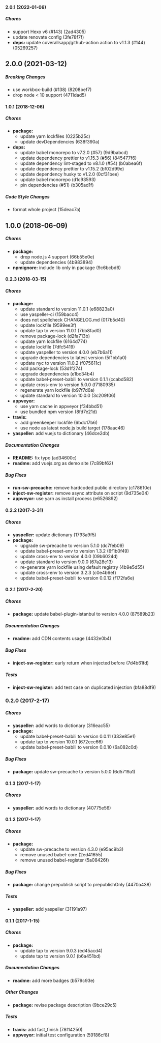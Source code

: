 #### 2.0.1 (2022-01-06)

##### Chores

*  support Hexo v6 (#143) (2ad4305)
*  update renovate config (3fe78f7f)
* **deps:**  update coverallsapp/github-action action to v1.1.3 (#144) (05269257)

## 2.0.0 (2021-03-12)

##### Breaking Changes

- use workbox-build (#138) (8208bef7)
- drop node < 10 support (4711dad5)

#### 1.0.1 (2018-12-06)

##### Chores

- **package:**
  - update yarn lockfiles (0225b25c)
  - update devDependencies (638f390a)
- **deps:**
  - update babel monorepo to v7.2.0 (#57) (9d9babcd)
  - update dependency prettier to v1.15.3 (#56) (845477f6)
  - update dependency lint-staged to v8.1.0 (#54) (b0abea6f)
  - update dependency prettier to v1.15.2 (bf02d99e)
  - update dependency husky to v1.2.0 (0cf31bee)
  - update babel monorepo (d1c93593)
  - pin dependencies (#51) (b305ad1f)

##### Code Style Changes

- format whole project (15deac7a)

## 1.0.0 (2018-06-09)

##### Chores

- **package:**
  - drop node.js 4 support (66b55e0e)
  - update dependencies (4b983894)
- **npmignore:** include lib only in package (9c6bcbd6)

#### 0.2.3 (2018-03-15)

##### Chores

- **package:**
  - update standard to version 11.0.1 (e68823a0)
  - use yaspeller-ci (159bacc4)
  - does not spellcheck CHANGELOG.md (017b5d40)
  - update lockfile (9599ee3f)
  - update tap to version 11.0.1 (7bb8fad0)
  - remove package-lock (d2fa713b)
  - update yarn lockfile (6164d774)
  - update lockfile (7dfc5419)
  - update yaspeller to version 4.0.0 (eb7b6a11)
  - upgrade dependencies to latest version (5f1bb1a0)
  - update nyc to version 11.0.2 (f075611c)
  - add package-lock (53d1f274)
  - upgrade dependencies (e1bc34b4)
  - update babel-preset-babili to version 0.1.1 (ccabd582)
  - update cross-env to version 5.0.0 (f7180935)
  - regenerate yarn lockfile (b97f7d6a)
  - update standard to version 10.0.0 (3c209f06)
- **appveyor:**
  - use yarn cache in appveyor (f34bbd51)
  - use bundled npm version (8fd7e21d)
- **travis:**
  - add greenkeeper lockfile (6bdc17b6)
  - use node as latest node.js build target (178aac46)
- **yaspeller:** add vuejs to dictionary (46dce2db)

##### Documentation Changes

- **README:** fix typo (ad34600c)
- **readme:** add vuejs.org as demo site (7c89bf62)

##### Bug Fixes

- **run-sw-precache:** remove hardcoded public directory (c178610e)
- **inject-sw-register:** remove async attribute on script (9d735e04)
- **appveyor:** use yarn as install process (e6526892)

#### 0.2.2 (2017-3-31)

##### Chores

- **yaspeller:** update dictionary (1793a9f5)
- **package:**
  - upgrade sw-precache to version 5.1.0 (dc7feb09)
  - update babel-preset-env to version 1.3.2 (6f1b0f49)
  - update cross-env to version 4.0.0 (09b6024d)
  - update standard to version 9.0.0 (67a28e13)
  - re-generate yarn lockfile using default registry (4b9e5d55)
  - update cross-env to version 3.2.3 (c0e4b6ef)
  - update babel-preset-babili to version 0.0.12 (f172fa6e)

#### 0.2.1 (2017-2-20)

##### Chores

- **package:** update babel-plugin-istanbul to version 4.0.0 (87589b23)

##### Documentation Changes

- **readme:** add CDN contents usage (4432e0b4)

##### Bug Fixes

- **inject-sw-register:** early return when injected before (7d4b61fd)

##### Tests

- **inject-sw-register:** add test case on duplicated injection (bfa88df9)

### 0.2.0 (2017-2-17)

##### Chores

- **yaspeller:** add words to dictionary (316eac55)
- **package:**
  - update babel-preset-babili to version 0.0.11 (333e85e1)
  - update tap to version 10.0.1 (672ecc66)
  - update babel-preset-babili to version 0.0.10 (6a082c0d)

##### Bug Fixes

- **package:** update sw-precache to version 5.0.0 (6d5719a1)

#### 0.1.3 (2017-1-17)

##### Chores

- **yaspeller:** add words to dictionary (40775e56)

#### 0.1.2 (2017-1-17)

##### Chores

- **package:**
  - update sw-precache to version 4.3.0 (e95ac9b3)
  - remove unused babel-core (2ed41655)
  - remove unused babel-register (5a08426f)

##### Bug Fixes

- **package:** change prepublish script to prepublishOnly (4470a438)

##### Tests

- **yaspeller:** add yaspeller (31191a97)

#### 0.1.1 (2017-1-15)

##### Chores

- **package:**
  - update tap to version 9.0.3 (ed45acd4)
  - update tap to version 9.0.1 (b6a451bd)

##### Documentation Changes

- **readme:** add more badges (b579c93e)

##### Other Changes

- **package:** revise package description (9bce29c5)

##### Tests

- **travis:** add fast_finish (78f14250)
- **appveyor:** initial test configuration (59186cf8)
